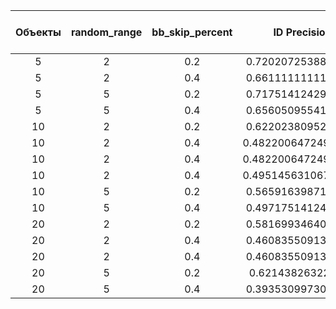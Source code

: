 | Объекты | random_range | bb_skip_percent | ID Precision | ID Switch Count | Mismatch Ratio |
|:-------:|:------------:|:---------------:|:------------:|:---------------:|:--------------:|
| 5 | 2 | 0.2 | 0.7202072538860104 | 74 | 0.45962732919254656 |
| 5 | 2 | 0.4 | 0.6611111111111111 | 120 | 1.1009174311926606 |
| 5 | 5 | 0.2 | 0.7175141242937854 | 79 | 0.5851851851851851 |
| 5 | 5 | 0.4 | 0.6560509554140127 | 98 | 1.065217391304348 |
| 10 | 2 | 0.2 | 0.6220238095238095 | 164 | 0.6212121212121212 |
| 10 | 2 | 0.4 | 0.48220064724919093 | 205 | 1.056701030927835 |
| 10 | 2 | 0.4 | 0.48220064724919093 | 205 | 1.056701030927835 |
| 10 | 2 | 0.4 | 0.49514563106796117 | 206 | 1.0618556701030928 |
| 10 | 5 | 0.2 | 0.5659163987138264 | 142 | 0.5590551181102362 |
| 10 | 5 | 0.4 | 0.4971751412429379 | 232 | 1.1100478468899522 |
| 20 | 2 | 0.2 | 0.5816993464052288 | 356 | 0.5696 |
| 20 | 2 | 0.4 | 0.4608355091383812 | 562 | 1.2572706935123044 |
| 20 | 2 | 0.4 | 0.4608355091383812 | 562 | 1.2572706935123044 |
| 20 | 5 | 0.2 | 0.621438263229308 | 352 | 0.6079447322970639 |
| 20 | 5 | 0.4 | 0.3935309973045822 | 542 | 1.1885964912280702 |

